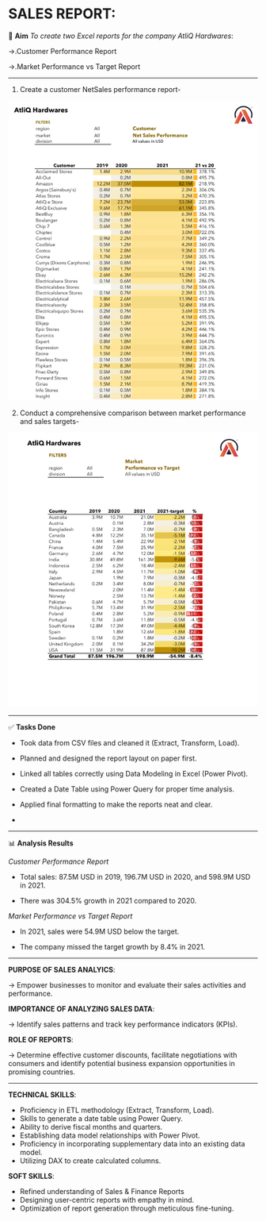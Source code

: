 
# SALES REPORT:

🎯 **Aim**
*To create two Excel reports for the company AtliQ Hardwares*:

   ->.Customer Performance Report
     
   ->.Market Performance vs Target Report
   
----------------------------------------------------------------------------------------------------------------------------------------------------------------------------------------------------------
    
 1. Create a customer NetSales performance report-

 ![Image_Alt](https://github.com/Suriyapriya-S/Excel-Sales-Analytics/blob/a6c5e2c6fb890e0874c67dcfd5a3079822ac143a/Screenshot%202025-07-20%20135711.png)
   
 2. Conduct a comprehensive comparison between market performance and sales targets-
   
![Image_Alt](https://github.com/Suriyapriya-S/Excel-Sales-Analytics/blob/c3afb4b579e5552b95623a3761b68a6ed1eb93d2/Screenshot%202025-07-20%20140302.png)

-------------------------------------------------------------------------------------------------------------------------------------------------------------------------------------------------------------

✅ **Tasks Done**

   * Took data from CSV files and cleaned it (Extract, Transform, Load).
     
   * Planned and designed the report layout on paper first.
     
   *  Linked all tables correctly using Data Modeling in Excel (Power Pivot).
     
   * Created a Date Table using Power Query for proper time analysis.
     
   * Applied final formatting to make the reports neat and clear.
   * 
-----------------------------------------------------------------------------------------------------------------------------------------------------------------------------------------------------

📊 **Analysis Results**

*Customer Performance Report*

  * Total sales: 87.5M USD in 2019, 196.7M USD in 2020, and 598.9M USD in 2021.
     
  * There was 304.5% growth in 2021 compared to 2020.

*Market Performance vs Target Report*

  * In 2021, sales were 54.9M USD below the target.
     
  * The company missed the target growth by 8.4% in 2021.
------------------------------------------------------------------------------------------------------------------------------------------------------------------------------------------------------------
**PURPOSE OF SALES ANALYICS**:

 -> Empower businesses to monitor and evaluate their sales activities and performance.

**IMPORTANCE OF ANALYZING SALES DATA**:

 -> Identify sales patterns and track key performance indicators (KPIs).

**ROLE OF REPORTS**:
        
  -> Determine effective customer discounts, facilitate negotiations with consumers and 
        identify potential business expansion opportunities in promising countries.
        
--------------------------------------------------------------------------------------------------------------------------------------------------------------------------------------------------------------

**TECHNICAL SKILLS**:
 
  * Proficiency in ETL methodology (Extract, Transform, Load).
  * Skills to generate a date table using Power Query.
  * Ability to derive fiscal months and quarters.
  * Establishing data model relationships with Power Pivot.
  * Proficiency in incorporating supplementary data into an existing data model.
  * Utilizing DAX to create calculated columns.

**SOFT SKILLS**:

  * Refined understanding of Sales & Finance Reports
  * Designing user-centric reports with empathy in mind.
  * Optimization of report generation through meticulous fine-tuning.

